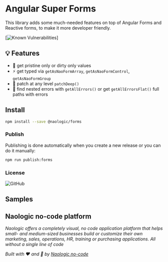 # Angular Super Forms

This library adds some much-needed features on top of Angular Forms and Reactive forms, to make it more developer friendly.

[![Known Vulnerabilities](https://snyk.io/test/github/naologic/ngx-super-forms/badge.svg)]



## :bulb: Features

- :racehorse: get pristine only or dirty only values
- :zap: get typed via `getAsNaoFormArray`, `getAsNaoFormControl`, `getAsNaoFormGroup`
- :hammer: patch at any level `patchDeep()`
- :bug: find nested errors with `getAllErrors()` or get `getAllErrorsFlat()` full paths with errors


## Install

```bash
npm install --save @naologic/forms
```

### Publish
Publishing is done automatically when you create a new release or you can do it manually:

```bash
npm run publish:forms
```

### License
![GitHub](https://img.shields.io/github/license/mashape/apistatus.svg)

## Samples


## Naologic no-code platform
_Naologic offers a completely visual, no code application platform that helps small- and medium-sized businesses build or 
customize their own marketing, sales, operations, HR, training or purchasing applications. All without a single line of code_


_Built with :heart: and :robot: by [Naologic no-code](https://naologic.com/bob-builder)_
